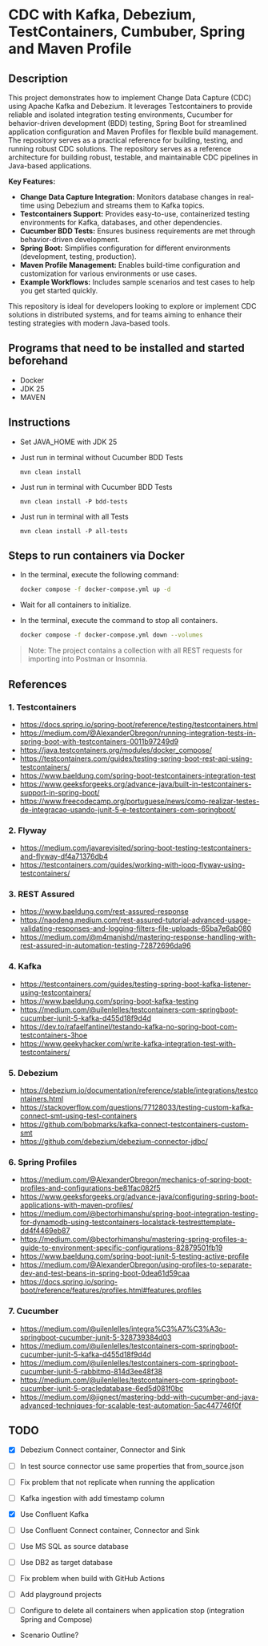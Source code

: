 # CDC with Kafka, Debezium, TestContainers, Cumbuber, Spring and Maven Profile

## Description
This project demonstrates how to implement Change Data Capture (CDC) using Apache Kafka and Debezium. It leverages Testcontainers to provide reliable and isolated integration testing environments, Cucumber for behavior-driven development (BDD) testing, Spring Boot for streamlined application configuration and Maven Profiles for flexible build management. The repository serves as a practical reference for building, testing, and running robust CDC solutions. The repository serves as a reference architecture for building robust, testable, and maintainable CDC pipelines in Java-based applications.

**Key Features:**
- **Change Data Capture Integration:** Monitors database changes in real-time using Debezium and streams them to Kafka topics.
- **Testcontainers Support:** Provides easy-to-use, containerized testing environments for Kafka, databases, and other dependencies.
- **Cucumber BDD Tests:** Ensures business requirements are met through behavior-driven development.
- **Spring Boot:** Simplifies configuration for different environments (development, testing, production).
- **Maven Profile Management:** Enables build-time configuration and customization for various environments or use cases.
- **Example Workflows:** Includes sample scenarios and test cases to help you get started quickly.

This repository is ideal for developers looking to explore or implement CDC solutions in distributed systems, and for teams aiming to enhance their testing strategies with modern Java-based tools.

## Programs that need to be installed and started beforehand
- Docker
- JDK 25
- MAVEN

## Instructions
- Set JAVA_HOME with JDK 25
- Just run in terminal without Cucumber BDD Tests
	```
	mvn clean install
	```
	
- Just run in terminal with Cucumber BDD Tests
	```
	mvn clean install -P bdd-tests
	```
	
- Just run in terminal with all Tests
	```
	mvn clean install -P all-tests
	```

## Steps to run containers via Docker
- In the terminal, execute the following command:
  ```sh
  docker compose -f docker-compose.yml up -d
  ```

- Wait for all containers to initialize.
- In the terminal, execute the command to stop all containers.
  ```sh
  docker compose -f docker-compose.yml down --volumes
  ```  

> Note: The project contains a collection with all REST requests for importing into Postman or Insomnia.

## References

### 1. Testcontainers
- https://docs.spring.io/spring-boot/reference/testing/testcontainers.html
- https://medium.com/@AlexanderObregon/running-integration-tests-in-spring-boot-with-testcontainers-0011b97249d9
- https://java.testcontainers.org/modules/docker_compose/
- https://testcontainers.com/guides/testing-spring-boot-rest-api-using-testcontainers/
- https://www.baeldung.com/spring-boot-testcontainers-integration-test
- https://www.geeksforgeeks.org/advance-java/built-in-testcontainers-support-in-spring-boot/
- https://www.freecodecamp.org/portuguese/news/como-realizar-testes-de-integracao-usando-junit-5-e-testcontainers-com-springboot/

### 2. Flyway
- https://medium.com/javarevisited/spring-boot-testing-testcontainers-and-flyway-df4a71376db4
- https://testcontainers.com/guides/working-with-jooq-flyway-using-testcontainers/

### 3. REST Assured
- https://www.baeldung.com/rest-assured-response
- https://naodeng.medium.com/rest-assured-tutorial-advanced-usage-validating-responses-and-logging-filters-file-uploads-65ba7e6ab080
- https://medium.com/@m4manishd/mastering-response-handling-with-rest-assured-in-automation-testing-72872696da96

### 4. Kafka
- https://testcontainers.com/guides/testing-spring-boot-kafka-listener-using-testcontainers/
- https://www.baeldung.com/spring-boot-kafka-testing
- https://medium.com/@uilenlelles/testcontainers-com-springboot-cucumber-junit-5-kafka-d455d18f9d4d
- https://dev.to/rafaelfantinel/testando-kafka-no-spring-boot-com-testcontainers-3hoe
- https://www.geekyhacker.com/write-kafka-integration-test-with-testcontainers/

### 5. Debezium
- https://debezium.io/documentation/reference/stable/integrations/testcontainers.html
- https://stackoverflow.com/questions/77128033/testing-custom-kafka-connect-smt-using-test-containers
- https://github.com/bobmarks/kafka-connect-testcontainers-custom-smt
- https://github.com/debezium/debezium-connector-jdbc/

### 6. Spring Profiles
- https://medium.com/@AlexanderObregon/mechanics-of-spring-boot-profiles-and-configurations-be81fac082f5
- https://www.geeksforgeeks.org/advance-java/configuring-spring-boot-applications-with-maven-profiles/
- https://medium.com/@bectorhimanshu/spring-boot-integration-testing-for-dynamodb-using-testcontainers-localstack-testresttemplate-dd4f4469eb87
- https://medium.com/@bectorhimanshu/mastering-spring-profiles-a-guide-to-environment-specific-configurations-82879501fb19
- https://www.baeldung.com/spring-boot-junit-5-testing-active-profile
- https://medium.com/@AlexanderObregon/using-profiles-to-separate-dev-and-test-beans-in-spring-boot-0dea61d59caa
- https://docs.spring.io/spring-boot/reference/features/profiles.html#features.profiles

### 7. Cucumber
- https://medium.com/@uilenlelles/integra%C3%A7%C3%A3o-springboot-cucumber-junit-5-328739384d03
- https://medium.com/@uilenlelles/testcontainers-com-springboot-cucumber-junit-5-kafka-d455d18f9d4d
- https://medium.com/@uilenlelles/testcontainers-com-springboot-cucumber-junit-5-rabbitmq-814d3ee48f38
- https://medium.com/@uilenlelles/testcontainers-com-springboot-cucumber-junit-5-oracledatabase-6ed5d081f0bc
- https://medium.com/@jignect/mastering-bdd-with-cucumber-and-java-advanced-techniques-for-scalable-test-automation-5ac447746f0f

## TODO
- [X] Debezium Connect container, Connector and Sink
- [ ] In test source connector use same properties that from_source.json
- [ ] Fix problem that not replicate when running the application
- [ ] Kafka ingestion with add timestamp column
- [X] Use Confluent Kafka
- [ ] Use Confluent Connect container, Connector and Sink
- [ ] Use MS SQL as source database
- [ ] Use DB2 as target database
- [ ] Fix problem when build with GitHub Actions
- [ ] Add playground projects
- [ ] Configure to delete all containers when application stop (integration Spring and Compose)



- Scenario Outline?